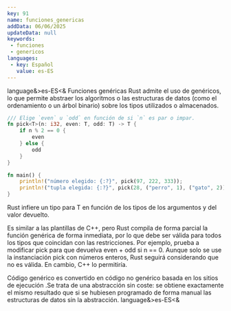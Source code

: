 ```yaml
---
key: 91
name: funciones_genericas
addData: 06/06/2025
updateData: null
keywords: 
 - funciones
 - genericos
languages:
 - key: Español
   value: es-ES
---
```

language&>es-ES<&
Funciones genéricas
Rust admite el uso de genéricos, lo que permite abstraer los algoritmos o las estructuras de datos (como el ordenamiento o un árbol binario) sobre los tipos utilizados o almacenados.

```rust
/// Elige `even` u `odd` en función de si `n` es par o impar.
fn pick<T>(n: i32, even: T, odd: T) -> T {
    if n % 2 == 0 {
        even
    } else {
        odd
    }
}

fn main() {
    println!("número elegido: {:?}", pick(97, 222, 333));
    println!("tupla elegida: {:?}", pick(28, ("perro", 1), ("gato", 2)));
}
```

Rust infiere un tipo para T en función de los tipos de los argumentos y del valor devuelto.

Es similar a las plantillas de C++, pero Rust compila de forma parcial la función genérica de forma inmediata, por lo que debe ser válida para todos los tipos que coincidan con las restricciones. Por ejemplo, prueba a modificar pick para que devuelva even + odd si n == 0. Aunque solo se use la instanciación pick con números enteros, Rust seguirá considerando que no es válida. En cambio, C++ lo permitiría.

Código genérico es convertido en código no genérico basada en los sitios de ejecución .Se trata de una abstracción sin coste: se obtiene exactamente
el mismo resultado que si se hubiesen programado de forma manual las estructuras de datos sin la abstracción.
language&>es-ES<&